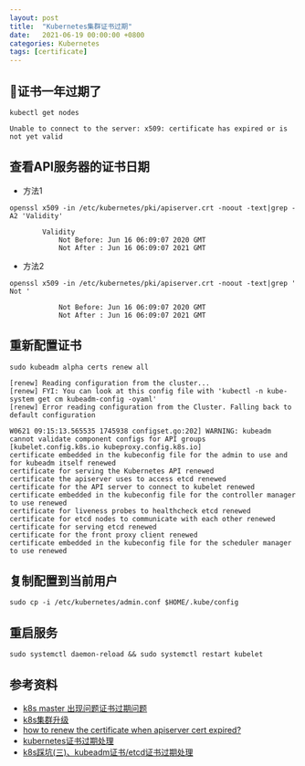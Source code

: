 ```yaml
---
layout: post
title:  "Kubernetes集群证书过期"
date:   2021-06-19 00:00:00 +0800
categories: Kubernetes
tags: [certificate]
---
```


## 证书一年过期了
```shell
kubectl get nodes
```
```
Unable to connect to the server: x509: certificate has expired or is not yet valid
```

## 查看API服务器的证书日期
* 方法1
```shell
openssl x509 -in /etc/kubernetes/pki/apiserver.crt -noout -text|grep -A2 'Validity'
```
```
        Validity
            Not Before: Jun 16 06:09:07 2020 GMT
            Not After : Jun 16 06:09:07 2021 GMT
```

* 方法2
```shell
openssl x509 -in /etc/kubernetes/pki/apiserver.crt -noout -text|grep ' Not '
```
```
            Not Before: Jun 16 06:09:07 2020 GMT
            Not After : Jun 16 06:09:07 2021 GMT
```

## 重新配置证书
```shell
sudo kubeadm alpha certs renew all
```
```
[renew] Reading configuration from the cluster...
[renew] FYI: You can look at this config file with 'kubectl -n kube-system get cm kubeadm-config -oyaml'
[renew] Error reading configuration from the Cluster. Falling back to default configuration

W0621 09:15:13.565535 1745938 configset.go:202] WARNING: kubeadm cannot validate component configs for API groups [kubelet.config.k8s.io kubeproxy.config.k8s.io]
certificate embedded in the kubeconfig file for the admin to use and for kubeadm itself renewed
certificate for serving the Kubernetes API renewed
certificate the apiserver uses to access etcd renewed
certificate for the API server to connect to kubelet renewed
certificate embedded in the kubeconfig file for the controller manager to use renewed
certificate for liveness probes to healthcheck etcd renewed
certificate for etcd nodes to communicate with each other renewed
certificate for serving etcd renewed
certificate for the front proxy client renewed
certificate embedded in the kubeconfig file for the scheduler manager to use renewed
```

## 复制配置到当前用户
```shell
sudo cp -i /etc/kubernetes/admin.conf $HOME/.kube/config
```

## 重启服务
```shell
sudo systemctl daemon-reload && sudo systemctl restart kubelet
```

## 参考资料
* [k8s master 出现问题证书过期问题](https://q.cnblogs.com/q/133037/)
* [k8s集群升级](https://www.cnblogs.com/xiaoyuxixi/p/13152298.html)
* [how to renew the certificate when apiserver cert expired?](https://github.com/kubernetes/kubeadm/issues/581)
* [kubernetes证书过期处理](https://my.oschina.net/xiaozhublog/blog/3078480)
* [k8s踩坑(三)、kubeadm证书/etcd证书过期处理](https://blog.csdn.net/ywq935/article/details/88355832)
